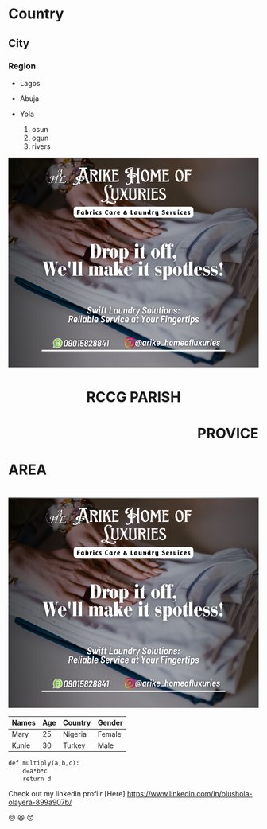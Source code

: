 # Country
## City
### Region


- Lagos
- Abuja
- Yola

  1. osun
  2. ogun
  3. rivers
     
![A drycleaning design](AA.png "Clean")

# <p align="center"/> RCCG PARISH </p>

# <p align="right"/> PROVICE </p>

# <p align="left"/> AREA </p>

# <div align="center">
<img src="AA.png">
</div>

|Names|Age|Country|Gender|
|-----|---|-------|------|
|Mary|25|Nigeria|Female|
|Kunle|30|Turkey|Male|


```
def multiply(a,b,c):
    d=a*b*c
    return d
```
Check out my linkedin profilr [Here] https://www.linkedin.com/in/olushola-olayera-899a907b/

😠
😆
😙

